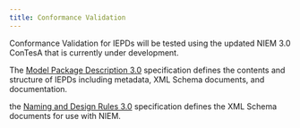 ```yaml
---
title: Conformance Validation
---
```

Conformance Validation for IEPDs will be tested using the updated NIEM 3.0 ConTesA that is currently under development.

The [Model Package Description 3.0](http://reference.niem.gov/niem/specification/model-package-description/3.0/model-package-description-3.0.html) specification defines the contents and structure of IEPDs including metadata, XML Schema documents, and documentation.

the [Naming and Design Rules 3.0](http://reference.niem.gov/niem/specification/naming-and-design-rules/3.0/NIEM-NDR-3.0-2014-07-31.html) specification defines the XML Schema documents for use with NIEM.

